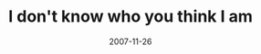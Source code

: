 ---
layout: base.njk
title : 'I don&#39;t know who you think I am' 
view_title : 'I don&#39;t know who you think I am' 
year : '2007' 
date : '2007-11-26' 
img_file : '/drawing/idontknowwhoyouthinkiam.png' 
html_file : 'idontknowwhoyouthinkiam' 
next_html : 'iwillneverbelateagain.html' 
year_order : '271' 
permalink : "title/{{html_file}}.html"
---